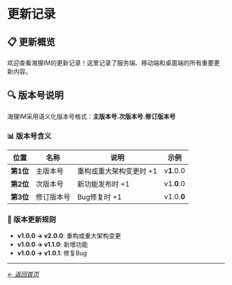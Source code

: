 # 更新记录

## 📋 更新概览

欢迎查看海狸IM的更新记录！这里记录了服务端、移动端和桌面端的所有重要更新内容。

## 🔍 版本号说明

海狸IM采用语义化版本号格式：**主版本号.次版本号.修订版本号**

### 📊 版本号含义

| 位置 | 名称 | 说明 | 示例 |
|------|------|------|------|
| **第1位** | 主版本号 | 重构或重大架构变更时 +1 | v**1**.0.0 |
| **第2位** | 次版本号 | 新功能发布时 +1 | v1.**0**.0 |
| **第3位** | 修订版本号 | Bug修复时 +1 | v1.0.**0** |

### 🔄 版本更新规则

- **v1.0.0 → v2.0.0**: 重构或重大架构变更
- **v1.0.0 → v1.1.0**: 新增功能
- **v1.0.0 → v1.0.1**: 修复Bug

---

*[← 返回首页](/)*